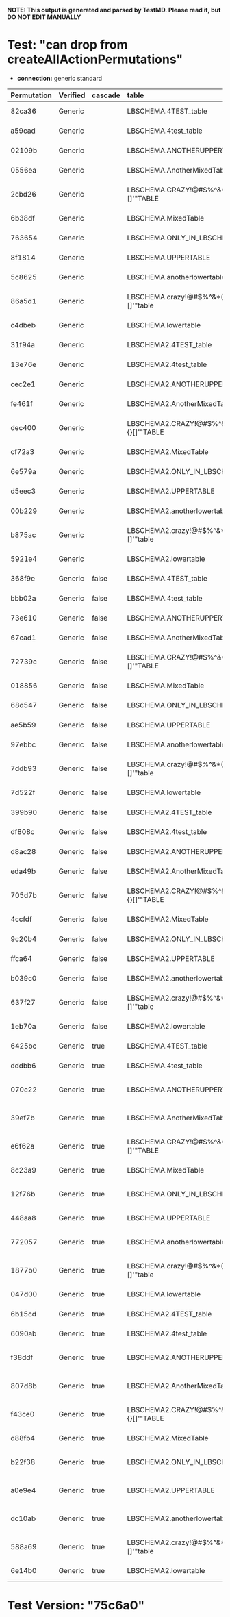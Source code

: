 **NOTE: This output is generated and parsed by TestMD. Please read it, but DO NOT EDIT MANUALLY**

# Test: "can drop from createAllActionPermutations" #

- **connection:** generic standard

| Permutation | Verified | cascade | table                                   | OPERATIONS
| :---------- | :------- | :------ | :-------------------------------------- | :------
| 82ca36      | Generic  |         | LBSCHEMA.4TEST_table                    | **plan**: DROP TABLE "LBSCHEMA"."4TEST_table"
| a59cad      | Generic  |         | LBSCHEMA.4test_table                    | **plan**: DROP TABLE "LBSCHEMA"."4test_table"
| 02109b      | Generic  |         | LBSCHEMA.ANOTHERUPPERTABLE              | **plan**: DROP TABLE "LBSCHEMA"."ANOTHERUPPERTABLE"
| 0556ea      | Generic  |         | LBSCHEMA.AnotherMixedTable              | **plan**: DROP TABLE "LBSCHEMA"."AnotherMixedTable"
| 2cbd26      | Generic  |         | LBSCHEMA.CRAZY!@#\$%^&*()_+{}[]'"TABLE  | **plan**: DROP TABLE "LBSCHEMA"."CRAZY!@#\$%^&*()_+{}[]'""TABLE"
| 6b38df      | Generic  |         | LBSCHEMA.MixedTable                     | **plan**: DROP TABLE "LBSCHEMA"."MixedTable"
| 763654      | Generic  |         | LBSCHEMA.ONLY_IN_LBSCHEMA               | **plan**: DROP TABLE "LBSCHEMA"."ONLY_IN_LBSCHEMA"
| 8f1814      | Generic  |         | LBSCHEMA.UPPERTABLE                     | **plan**: DROP TABLE "LBSCHEMA"."UPPERTABLE"
| 5c8625      | Generic  |         | LBSCHEMA.anotherlowertable              | **plan**: DROP TABLE "LBSCHEMA"."anotherlowertable"
| 86a5d1      | Generic  |         | LBSCHEMA.crazy!@#\$%^&*()_+{}[]'"table  | **plan**: DROP TABLE "LBSCHEMA"."crazy!@#\$%^&*()_+{}[]'""table"
| c4dbeb      | Generic  |         | LBSCHEMA.lowertable                     | **plan**: DROP TABLE "LBSCHEMA"."lowertable"
| 31f94a      | Generic  |         | LBSCHEMA2.4TEST_table                   | **plan**: DROP TABLE "LBSCHEMA2"."4TEST_table"
| 13e76e      | Generic  |         | LBSCHEMA2.4test_table                   | **plan**: DROP TABLE "LBSCHEMA2"."4test_table"
| cec2e1      | Generic  |         | LBSCHEMA2.ANOTHERUPPERTABLE             | **plan**: DROP TABLE "LBSCHEMA2"."ANOTHERUPPERTABLE"
| fe461f      | Generic  |         | LBSCHEMA2.AnotherMixedTable             | **plan**: DROP TABLE "LBSCHEMA2"."AnotherMixedTable"
| dec400      | Generic  |         | LBSCHEMA2.CRAZY!@#\$%^&*()_+{}[]'"TABLE | **plan**: DROP TABLE "LBSCHEMA2"."CRAZY!@#\$%^&*()_+{}[]'""TABLE"
| cf72a3      | Generic  |         | LBSCHEMA2.MixedTable                    | **plan**: DROP TABLE "LBSCHEMA2"."MixedTable"
| 6e579a      | Generic  |         | LBSCHEMA2.ONLY_IN_LBSCHEMA2             | **plan**: DROP TABLE "LBSCHEMA2"."ONLY_IN_LBSCHEMA2"
| d5eec3      | Generic  |         | LBSCHEMA2.UPPERTABLE                    | **plan**: DROP TABLE "LBSCHEMA2"."UPPERTABLE"
| 00b229      | Generic  |         | LBSCHEMA2.anotherlowertable             | **plan**: DROP TABLE "LBSCHEMA2"."anotherlowertable"
| b875ac      | Generic  |         | LBSCHEMA2.crazy!@#\$%^&*()_+{}[]'"table | **plan**: DROP TABLE "LBSCHEMA2"."crazy!@#\$%^&*()_+{}[]'""table"
| 5921e4      | Generic  |         | LBSCHEMA2.lowertable                    | **plan**: DROP TABLE "LBSCHEMA2"."lowertable"
| 368f9e      | Generic  | false   | LBSCHEMA.4TEST_table                    | **plan**: DROP TABLE "LBSCHEMA"."4TEST_table"
| bbb02a      | Generic  | false   | LBSCHEMA.4test_table                    | **plan**: DROP TABLE "LBSCHEMA"."4test_table"
| 73e610      | Generic  | false   | LBSCHEMA.ANOTHERUPPERTABLE              | **plan**: DROP TABLE "LBSCHEMA"."ANOTHERUPPERTABLE"
| 67cad1      | Generic  | false   | LBSCHEMA.AnotherMixedTable              | **plan**: DROP TABLE "LBSCHEMA"."AnotherMixedTable"
| 72739c      | Generic  | false   | LBSCHEMA.CRAZY!@#\$%^&*()_+{}[]'"TABLE  | **plan**: DROP TABLE "LBSCHEMA"."CRAZY!@#\$%^&*()_+{}[]'""TABLE"
| 018856      | Generic  | false   | LBSCHEMA.MixedTable                     | **plan**: DROP TABLE "LBSCHEMA"."MixedTable"
| 68d547      | Generic  | false   | LBSCHEMA.ONLY_IN_LBSCHEMA               | **plan**: DROP TABLE "LBSCHEMA"."ONLY_IN_LBSCHEMA"
| ae5b59      | Generic  | false   | LBSCHEMA.UPPERTABLE                     | **plan**: DROP TABLE "LBSCHEMA"."UPPERTABLE"
| 97ebbc      | Generic  | false   | LBSCHEMA.anotherlowertable              | **plan**: DROP TABLE "LBSCHEMA"."anotherlowertable"
| 7ddb93      | Generic  | false   | LBSCHEMA.crazy!@#\$%^&*()_+{}[]'"table  | **plan**: DROP TABLE "LBSCHEMA"."crazy!@#\$%^&*()_+{}[]'""table"
| 7d522f      | Generic  | false   | LBSCHEMA.lowertable                     | **plan**: DROP TABLE "LBSCHEMA"."lowertable"
| 399b90      | Generic  | false   | LBSCHEMA2.4TEST_table                   | **plan**: DROP TABLE "LBSCHEMA2"."4TEST_table"
| df808c      | Generic  | false   | LBSCHEMA2.4test_table                   | **plan**: DROP TABLE "LBSCHEMA2"."4test_table"
| d8ac28      | Generic  | false   | LBSCHEMA2.ANOTHERUPPERTABLE             | **plan**: DROP TABLE "LBSCHEMA2"."ANOTHERUPPERTABLE"
| eda49b      | Generic  | false   | LBSCHEMA2.AnotherMixedTable             | **plan**: DROP TABLE "LBSCHEMA2"."AnotherMixedTable"
| 705d7b      | Generic  | false   | LBSCHEMA2.CRAZY!@#\$%^&*()_+{}[]'"TABLE | **plan**: DROP TABLE "LBSCHEMA2"."CRAZY!@#\$%^&*()_+{}[]'""TABLE"
| 4ccfdf      | Generic  | false   | LBSCHEMA2.MixedTable                    | **plan**: DROP TABLE "LBSCHEMA2"."MixedTable"
| 9c20b4      | Generic  | false   | LBSCHEMA2.ONLY_IN_LBSCHEMA2             | **plan**: DROP TABLE "LBSCHEMA2"."ONLY_IN_LBSCHEMA2"
| ffca64      | Generic  | false   | LBSCHEMA2.UPPERTABLE                    | **plan**: DROP TABLE "LBSCHEMA2"."UPPERTABLE"
| b039c0      | Generic  | false   | LBSCHEMA2.anotherlowertable             | **plan**: DROP TABLE "LBSCHEMA2"."anotherlowertable"
| 637f27      | Generic  | false   | LBSCHEMA2.crazy!@#\$%^&*()_+{}[]'"table | **plan**: DROP TABLE "LBSCHEMA2"."crazy!@#\$%^&*()_+{}[]'""table"
| 1eb70a      | Generic  | false   | LBSCHEMA2.lowertable                    | **plan**: DROP TABLE "LBSCHEMA2"."lowertable"
| 6425bc      | Generic  | true    | LBSCHEMA.4TEST_table                    | **plan**: DROP TABLE "LBSCHEMA"."4TEST_table" CASCADE
| dddbb6      | Generic  | true    | LBSCHEMA.4test_table                    | **plan**: DROP TABLE "LBSCHEMA"."4test_table" CASCADE
| 070c22      | Generic  | true    | LBSCHEMA.ANOTHERUPPERTABLE              | **plan**: DROP TABLE "LBSCHEMA"."ANOTHERUPPERTABLE" CASCADE
| 39ef7b      | Generic  | true    | LBSCHEMA.AnotherMixedTable              | **plan**: DROP TABLE "LBSCHEMA"."AnotherMixedTable" CASCADE
| e6f62a      | Generic  | true    | LBSCHEMA.CRAZY!@#\$%^&*()_+{}[]'"TABLE  | **plan**: DROP TABLE "LBSCHEMA"."CRAZY!@#\$%^&*()_+{}[]'""TABLE" CASCADE
| 8c23a9      | Generic  | true    | LBSCHEMA.MixedTable                     | **plan**: DROP TABLE "LBSCHEMA"."MixedTable" CASCADE
| 12f76b      | Generic  | true    | LBSCHEMA.ONLY_IN_LBSCHEMA               | **plan**: DROP TABLE "LBSCHEMA"."ONLY_IN_LBSCHEMA" CASCADE
| 448aa8      | Generic  | true    | LBSCHEMA.UPPERTABLE                     | **plan**: DROP TABLE "LBSCHEMA"."UPPERTABLE" CASCADE
| 772057      | Generic  | true    | LBSCHEMA.anotherlowertable              | **plan**: DROP TABLE "LBSCHEMA"."anotherlowertable" CASCADE
| 1877b0      | Generic  | true    | LBSCHEMA.crazy!@#\$%^&*()_+{}[]'"table  | **plan**: DROP TABLE "LBSCHEMA"."crazy!@#\$%^&*()_+{}[]'""table" CASCADE
| 047d00      | Generic  | true    | LBSCHEMA.lowertable                     | **plan**: DROP TABLE "LBSCHEMA"."lowertable" CASCADE
| 6b15cd      | Generic  | true    | LBSCHEMA2.4TEST_table                   | **plan**: DROP TABLE "LBSCHEMA2"."4TEST_table" CASCADE
| 6090ab      | Generic  | true    | LBSCHEMA2.4test_table                   | **plan**: DROP TABLE "LBSCHEMA2"."4test_table" CASCADE
| f38ddf      | Generic  | true    | LBSCHEMA2.ANOTHERUPPERTABLE             | **plan**: DROP TABLE "LBSCHEMA2"."ANOTHERUPPERTABLE" CASCADE
| 807d8b      | Generic  | true    | LBSCHEMA2.AnotherMixedTable             | **plan**: DROP TABLE "LBSCHEMA2"."AnotherMixedTable" CASCADE
| f43ce0      | Generic  | true    | LBSCHEMA2.CRAZY!@#\$%^&*()_+{}[]'"TABLE | **plan**: DROP TABLE "LBSCHEMA2"."CRAZY!@#\$%^&*()_+{}[]'""TABLE" CASCADE
| d88fb4      | Generic  | true    | LBSCHEMA2.MixedTable                    | **plan**: DROP TABLE "LBSCHEMA2"."MixedTable" CASCADE
| b22f38      | Generic  | true    | LBSCHEMA2.ONLY_IN_LBSCHEMA2             | **plan**: DROP TABLE "LBSCHEMA2"."ONLY_IN_LBSCHEMA2" CASCADE
| a0e9e4      | Generic  | true    | LBSCHEMA2.UPPERTABLE                    | **plan**: DROP TABLE "LBSCHEMA2"."UPPERTABLE" CASCADE
| dc10ab      | Generic  | true    | LBSCHEMA2.anotherlowertable             | **plan**: DROP TABLE "LBSCHEMA2"."anotherlowertable" CASCADE
| 588a69      | Generic  | true    | LBSCHEMA2.crazy!@#\$%^&*()_+{}[]'"table | **plan**: DROP TABLE "LBSCHEMA2"."crazy!@#\$%^&*()_+{}[]'""table" CASCADE
| 6e14b0      | Generic  | true    | LBSCHEMA2.lowertable                    | **plan**: DROP TABLE "LBSCHEMA2"."lowertable" CASCADE

# Test Version: "75c6a0" #